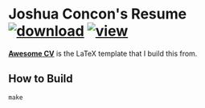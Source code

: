 # Joshua Concon's Resume [![download](https://img.shields.io/badge/download-pdf-green.svg)](https://github.com/JoshuaConcon/resume/raw/master/resume.pdf) [![view](https://img.shields.io/badge/view-pdf-green)](https://github.com/JoshuaConcon/resume/blob/master/resume.pdf)


[**Awesome CV**](https://github.com/posquit0/Awesome-CV) is the LaTeX template that I build this from.

## How to Build

`make`
